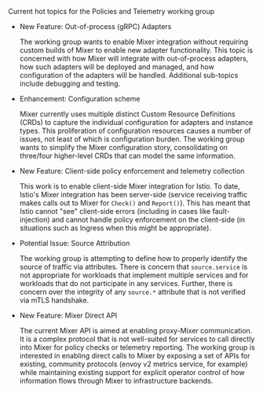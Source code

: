 Current hot topics for the Policies and Telemetry working group

* New Feature: Out-of-process (gRPC) Adapters

  The working group wants to enable Mixer integration without requiring custom builds of Mixer to enable new adapter functionality. This topic is concerned with how Mixer will integrate with out-of-process adapters, how such adapters will be deployed and managed, and how configuration of the adapters will be handled. Additional sub-topics include debugging and testing.

* Enhancement: Configuration scheme

  Mixer currently uses multiple distinct Custom Resource Definitions (CRDs) to capture the individual configuration for adapters and instance types. This proliferation of configuration resources causes a number of issues, not least of which is configuration burden. The working group wants to simplify the Mixer configuration story, consolidating on three/four higher-level CRDs that can model the same information.

* New Feature: Client-side policy enforcement and telemetry collection

  This work is to enable client-side Mixer integration for Istio. To date, Istio's Mixer integration has been server-side (service receiving traffic makes calls out to Mixer for `Check()` and `Report()`). This has meant that Istio cannot "see" client-side errors (including in cases like fault-injection) and cannot handle policy enforcement on the client-side (in situations such as Ingress when this might be appropriate).

* Potential Issue: Source Attribution

  The working group is attempting to define how to properly identify the source of traffic via attributes. There is concern that `source.service` is not appropriate for workloads that implement multiple services and for workloads that do not participate in any services. Further, there is concern over the integrity of any `source.*` attribute that is not verified via mTLS handshake.

* New Feature: Mixer Direct API

  The current Mixer API is aimed at enabling proxy-Mixer communication. It is a complex protocol that is not well-suited for services to call directly into Mixer for policy checks or telemetry reporting. The working group is interested in enabling direct calls to Mixer by exposing a set of APIs for existing, community protocols (envoy v2 metrics service, for example) while maintaining existing support for explicit operator control of how information flows through Mixer to infrastructure backends.


